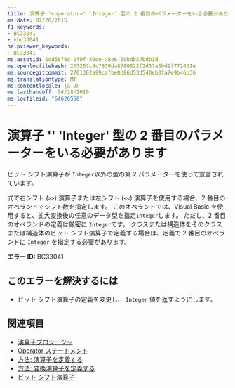 ```yaml
---
title: 演算子 '<operator>' 'Integer' 型の 2 番目のパラメーターをいる必要があります
ms.date: 07/20/2015
f1_keywords:
- BC33041
- vbc33041
helpviewer_keywords:
- BC33041
ms.assetid: 5cd56f6d-2f0f-49de-a8e6-59bdb57bdb1d
ms.openlocfilehash: 257267c9c7839da8780522f2d37a3bd1f772401e
ms.sourcegitcommit: 2701302a99cafbe0d86d53d540eb0fa7e9b46b36
ms.translationtype: MT
ms.contentlocale: ja-JP
ms.lasthandoff: 04/28/2019
ms.locfileid: "64626558"
---
```

# <a name="operator-operator-must-have-a-second-parameter-of-type-integer"></a>演算子 '<operator>' 'Integer' 型の 2 番目のパラメーターをいる必要があります
ビット シフト演算子が `Integer`以外の型の第 2 パラメーターを使って宣言されています。  
  
 式で右シフト (`>>`) 演算子または左シフト (`<<`) 演算子を使用する場合、2 番目のオペランドでシフト数を指定します。 このオペランドでは、Visual Basic を使用すると、拡大変換後の任意のデータ型を指定`Integer`します。 ただし、2 番目のオペランドの定義は厳密に `Integer`です。 クラスまたは構造体をそのクラスまたは構造体のビット シフト演算子で定義する場合は、定義で 2 番目のオペランドに `Integer` を指定する必要があります。  
  
 **エラー ID:** BC33041  
  
## <a name="to-correct-this-error"></a>このエラーを解決するには  
  
- ビット シフト演算子の定義を変更し、 `Integer` 値を返すようにします。  
  
## <a name="see-also"></a>関連項目

- [演算子プロシージャ](../../visual-basic/programming-guide/language-features/procedures/operator-procedures.md)
- [Operator ステートメント](../../visual-basic/language-reference/statements/operator-statement.md)
- [方法: 演算子を定義する](../../visual-basic/programming-guide/language-features/procedures/how-to-define-an-operator.md)
- [方法: 変換演算子を定義する](../../visual-basic/programming-guide/language-features/procedures/how-to-define-a-conversion-operator.md)
- [ビット シフト演算子](../../visual-basic/language-reference/operators/bit-shift-operators.md)
